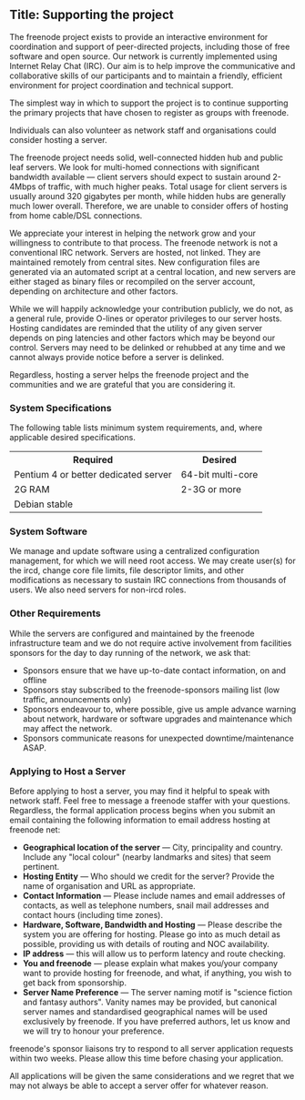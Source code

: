 Title: Supporting the project
---
The freenode project exists to provide an interactive environment for coordination and support of peer-directed projects, including those of free software and open source. Our network is currently implemented using Internet Relay Chat (IRC). Our aim is to help improve the communicative and collaborative skills of our participants and to maintain a friendly, efficient environment for project coordination and technical support.

The simplest way in which to support the project is to continue supporting the primary projects that have chosen to register as groups with freenode. 

Individuals can also volunteer as network staff and organisations could consider hosting a server.

The freenode project needs solid, well-connected hidden hub and public leaf servers. We look for multi-homed connections with significant bandwidth available &mdash; client servers should expect to sustain around 2-4Mbps of traffic, with much higher peaks. Total usage for client servers is usually around 320 gigabytes per month, while hidden hubs are generally much lower overall. Therefore, we are unable to consider offers of hosting from home cable/DSL connections.

We appreciate your interest in helping the network grow and your willingness to contribute to that process. The freenode network is not a conventional IRC network. Servers are hosted, not linked. They are maintained remotely from central sites. New configuration files are generated via an automated script at a central location, and new servers are either staged as binary files or recompiled on the server account, depending on architecture and other factors.

While we will happily acknowledge your contribution publicly, we do not, as a general rule, provide O-lines or operator privileges to our server hosts. Hosting candidates are reminded that the utility of any given server depends on ping latencies and other factors which may be beyond our control. Servers may need to be delinked or rehubbed at any time and we cannot always provide notice before a server is delinked.

Regardless, hosting a server helps the freenode project and the communities and we are grateful that you are considering it.

### System Specifications

The following table lists minimum system requirements, and, where applicable desired specifications.

<table>
<tr>
<th>Required</th>
<th>Desired</th>
</tr>
<tr>
<td>Pentium 4 or better dedicated server</td>
<td>64-bit multi-core</td>
</tr>
<tr>
<td>2G RAM</td>
<td>2-3G or more</td>
</tr>
<tr>
<td>Debian stable</td>
<td></td>
</tr>
</table>


### System Software
We manage and update software using a centralized configuration management, for which we will need root access.  We may create user(s) for the ircd, change core file limits, file descriptor limits, and other modifications as necessary to sustain IRC connections from thousands of users.  We also need servers for non-ircd roles.

### Other Requirements
While the servers are configured and maintained by the freenode infrastructure team and we do not require active involvement from facilities sponsors for the day to day running of the network, we ask that:

* Sponsors ensure that we have up-to-date contact information, on and offline
* Sponsors stay subscribed to the freenode-sponsors mailing list (low traffic, announcements only)
* Sponsors endeavour to, where possible, give us ample advance warning about network, hardware or software upgrades and maintenance which may affect the network.
* Sponsors communicate reasons for unexpected downtime/maintenance ASAP.

### Applying to Host a Server
Before applying to host a server, you may find it helpful to speak with network staff. Feel free to message a freenode staffer with your questions. Regardless, the formal application process begins when you submit an email containing the following information to email address hosting at freenode net:

* <b>Geographical location of the server</b> &mdash; City, principality and country. Include any "local colour" (nearby landmarks and sites) that seem pertinent.
* <b>Hosting Entity</b> &mdash; Who should we credit for the server? Provide the name of organisation and URL as appropriate.
* <b>Contact Information</b> &mdash; Please include names and email addresses of contacts, as well as telephone numbers, snail mail addresses and contact hours (including time zones).
* <b>Hardware, Software, Bandwidth and Hosting</b> &mdash; Please describe the system you are offering for hosting. Please go into as much detail as possible, providing us with details of routing and NOC availability.
* <b>IP address</b> &mdash; this will allow us to perform latency and route checking.
* <b>You and freenode</b> &mdash; please explain what makes you/your company want to provide hosting for freenode, and what, if anything, you wish to get back from sponsorship.
* <b>Server Name Preference</b> &mdash; The server naming motif is "science fiction and fantasy authors". Vanity names may be provided, but canonical server names and standardised geographical names will be used exclusively by freenode. If you have preferred authors, let us know and we will try to honour your preference.

freenode's sponsor liaisons try to respond to all server application requests within two weeks. Please allow this time before chasing your application.

All applications will be given the same considerations and we regret that we may not always be able to accept a server offer for whatever reason.
